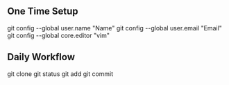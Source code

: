 One Time Setup
-----
git config --global user.name "Name"
git config --global user.email "Email"
git config --global core.editor "vim"


Daily Workflow
--------------
git clone <URL>
git status
git add <filename>
git commit
